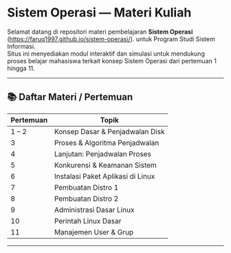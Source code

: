 # Sistem Operasi — Materi Kuliah

Selamat datang di repositori materi pembelajaran **Sistem Operasi** (https://faruq1997.github.io/sistem-operasi/). untuk Program Studi Sistem Informasi.  
Situs ini menyediakan modul interaktif dan simulasi untuk mendukung proses belajar mahasiswa terkait konsep Sistem Operasi dari pertemuan 1 hingga 11.

---

## 📚 Daftar Materi / Pertemuan

| Pertemuan | Topik |
|-----------|-------|
| 1 – 2 | Konsep Dasar & Penjadwalan Disk |
| 3 | Proses & Algoritma Penjadwalan |
| 4 | Lanjutan: Penjadwalan Proses |
| 5 | Konkurensi & Keamanan Sistem |
| 6 | Instalasi Paket Aplikasi di Linux |
| 7 | Pembuatan Distro 1 |
| 8 | Pembuatan Distro 2 |
| 9 | Administrasi Dasar Linux |
| 10 | Perintah Linux Dasar |
| 11 | Manajemen User & Grup |

---
